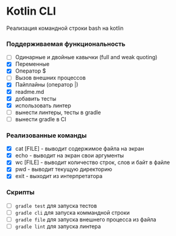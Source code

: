 # Kotlin CLI

Реализация командной строки bash на kotlin

### Поддерживаемая функциональность

- [ ] Одинарные и двойные кавычки (full and weak quoting)
- [x] Переменные
- [x] Оператор $
- [ ] Вызов внешних процессов
- [x] Пайплайны (оператор |)
- [x] readme.md
- [x] добавить тесты
- [x] использовать линтер
- [ ] вынести линтеры, тесты в gradle
- [ ] вынести gradle в CI

### Реализованные команды

- [x] cat [FILE] - выводит содержимое файла на экран
- [x] echo - выводит на экран свои аргументы
- [x] wc [FILE] - выводит количество строк, слов и байт в файле
- [x] pwd - выводит текущую директорию
- [x] exit - выходит из интерпретатора

### Скрипты 
- [ ] `gradle test` для запуска тестов
- [ ] `gradle cli` для запуска коммандной строки
- [ ] `gradle file` для запуска внешнего процесса из файла
- [ ] `gradle lint` для запуска линтера